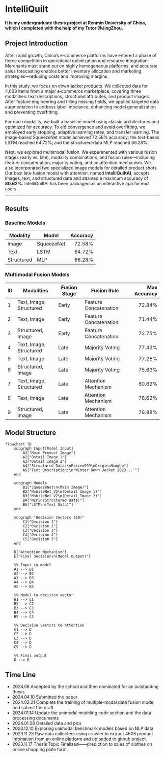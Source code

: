 # IntelliQuilt
**It is my undergraduate thesis project at Renmin University of China, which I completed with the help of my Tutor @JingZhou.**

## Project Introduction

After rapid growth, China’s e‑commerce platforms have entered a phase of fierce competition in operational optimization and resource integration. Merchants must stand out on highly homogeneous platforms, and accurate sales forecasting enables better inventory allocation and marketing strategies—reducing costs and improving margins.

In this study, we focus on down‑jacket products. We collected data for 4,608 items from a major e‑commerce marketplace, covering three modalities: text descriptions, structured attributes, and product images. After feature engineering and filling missing fields, we applied targeted data augmentation to address label imbalance, enhancing model generalization and preventing overfitting.

For each modality, we built a baseline model using classic architectures and optimized for accuracy. To aid convergence and avoid overfitting, we employed early stopping, adaptive learning rates, and transfer learning. The image‑based SqueezeNet model achieved 72.58% accuracy; the text‑based LSTM reached 64.72%; and the structured‑data MLP reached 66.28%.

Next, we explored multimodal fusion. We experimented with various fusion stages (early vs. late), modality combinations, and fusion rules—including feature concatenation, majority voting, and an attention mechanism. We also incorporated two specialized image models for detailed product shots. Our best late‑fusion model with attention, named **IntelliQuiltAI**, accepts images, text, and structured data and attained a maximum accuracy of **80.62%**. IntelliQuiltAI has been packaged as an interactive app for end users.

---

## Results

### Baseline Models

| Modality    | Model       | Accuracy |
|-------------|-------------|---------:|
| Image       | SqueezeNet  |   72.58% |
| Text        | LSTM        |   64.72% |
| Structured  | MLP         |   66.28% |

### Multimodal Fusion Models

| ID | Modalities                   | Fusion Stage | Fusion Rule             | Max Accuracy |
|----|------------------------------|--------------|-------------------------|-------------:|
| 1  | Text, Image, Structured      | Early        | Feature Concatenation   |      72.84% |
| 2  | Text, Image                  | Early        | Feature Concatenation   |      71.44% |
| 3  | Structured, Image            | Early        | Feature Concatenation   |      72.75% |
| 4  | Text, Image, Structured      | Late         | Majority Voting         |      77.43% |
| 5  | Text, Image                  | Late         | Majority Voting         |      77.28% |
| 6  | Structured, Image            | Late         | Majority Voting         |      75.63% |
| 7  | Text, Image, Structured      | Late         | Attention Mechanism     |      80.62% |
| 8  | Text, Image                  | Late         | Attention Mechanism     |      78.62% |
| 9  | Structured, Image            | Late         | Attention Mechanism     |      79.88% |

## Model Structure
```mermaid
flowchart TD
    subgraph Input[Model Input]
        A1["Main Product Image"]
        A2["Detail Image 1"]
        A3["Detail Image 2"]
        A4["Structured Data:\nPrice=999\nOrigin=Ningbo"]
        A5["Text Description:\n'Winter Down Jacket 2023...'"]
    end

    subgraph Models
        B1["SqueezeNet\n(Main Image)"]
        B2["MobileNet_V2\n(Detail Image 1)"]
        B3["MobileNet_V2\n(Detail Image 2)"]
        B4["MLP\n(Structured Data)"]
        B5["LSTM\n(Text Data)"]
    end

    subgraph "Decision Vectors (1D)"
        C1["Decision 1"]
        C2["Decision 2"]
        C3["Decision 3"]
        C4["Decision 4"]
        C5["Decision 5"]
    end

    D["Attention Mechanism"]
    E["Final Decision\n(Model Output)"]

    %% Input to model
    A1 --> B1
    A2 --> B2
    A3 --> B3
    A4 --> B4
    A5 --> B5

    %% Model to decision vector
    B1 --> C1
    B2 --> C2
    B3 --> C3
    B4 --> C4
    B5 --> C5

    %% Decision vectors to attention
    C1 --> D
    C2 --> D
    C3 --> D
    C4 --> D
    C5 --> D

    %% Final output
    D --> E
```



## Time Line 
+ 2024.06 Accepted by the school and then nominated for an outstanding thesis.
+ 2024.04.10 Submitted the paper
+ 2024.02.21 Complete the training of multiple-modal data fusion model and submit the draft
+ 2024.01.14 Update the unimodal modeling code section and the data processing documents
+ 2024.01.08 Detailed data and pics
+ 2023.12.10 Exploring unimodal benchmark models based on NLP data
+ 2023.11.23 Raw data collected: using crawler to extract 4608 product infomation from an online platform and uploaded to github project.
+ 2023.11.17 Thesis Topic Finalized——prediction to sales of clothes on online shopping plate form.
